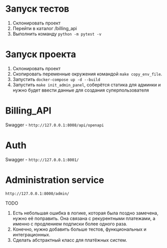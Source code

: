 # Запуск тестов
1. Склонировать проект
2. Перейти в каталог /billing_api
3. Выполнить команду `python -m pytest -v`

# Запуск проекта
1. Склонировать проект
2. Скопировать переменные окружения командой `make copy_env_file`.
3. Запустить `docker-compose up -d --build`
4. Запустить `make init_admin_panel`, соберётся статика для админки и нужно будет ввести данные для создания суперпользователя

# Billing_API
Swagger - `http://127.0.0.1:8008/api/openapi`

# Auth
Swagger - `http://127.0.0.1:8001/`

# Administration service
`http://127.0.0.1:8000/admin/`


TODO 
1. Есть небольшая ошибка в логике, которая была поздно замечена, нужно её поправить. Она связана с рекурентными платежами, а именно с продлением подписки более одного раза.
2. Конечно, нужно добавить больше тестов, функциональных и интеграционных.
3. Сделать абстрактный класс для платёжных систем.